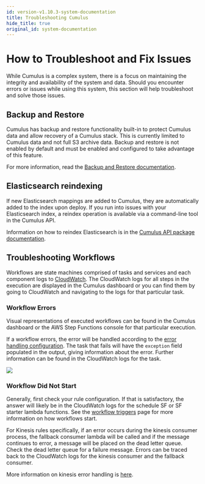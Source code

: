 ```yaml
---
id: version-v1.10.3-system-documentation
title: Troubleshooting Cumulus
hide_title: true
original_id: system-documentation
---
```


# How to Troubleshoot and Fix Issues

While Cumulus is a complex system, there is a focus on maintaining the integrity and availability of the system and data. Should you encounter errors or issues while using this system, this section will help troubleshoot and solve those issues.

## Backup and Restore

Cumulus has backup and restore functionality built-in to protect Cumulus data and allow recovery of a Cumulus stack. This is currently limited to Cumulus data and not full S3 archive data. Backup and restore is not enabled by default and must be enabled and configured to take advantage of this feature.

For more information, read the [Backup and Restore documentation](data_in_dynamodb.md#backup-and-restore-with-aws).

## Elasticsearch reindexing

If new Elasticsearch mappings are added to Cumulus, they are automatically added to the index upon deploy. If you run into issues with your Elasticsearch index, a reindex operation is available via a command-line tool in the Cumulus API.

Information on how to reindex Elasticsearch is in the [Cumulus API package documentation](https://www.npmjs.com/package/@cumulus/api#reindexing-elasticsearch-indices).

## Troubleshooting Workflows

Workflows are state machines comprised of tasks and services and each component logs to [CloudWatch](https://aws.amazon.com/cloudwatch). The CloudWatch logs for all steps in the execution are displayed in the Cumulus dashboard or you can find them by going to CloudWatch and navigating to the logs for that particular task.

### Workflow Errors

Visual representations of executed workflows can be found in the Cumulus dashboard or the AWS Step Functions console for that particular execution.

If a workflow errors, the error will be handled according to the [error handling configuration](data-cookbooks/error-handling.md). The task that fails will have the `exception` field populated in the output, giving information about the error. Further information can be found in the CloudWatch logs for the task.

![](assets/workflow-fail.png)

### Workflow Did Not Start

Generally, first check your rule configuration. If that is satisfactory, the answer will likely be in the CloudWatch logs for the schedule SF or SF starter lambda functions. See the [workflow triggers](workflows/workflow-triggers.md) page for more information on how workflows start.

For Kinesis rules specifically, if an error occurs during the kinesis consumer process, the fallback consumer lambda will be called and if the message continues to error, a message will be placed on the dead letter queue. Check the dead letter queue for a failure message. Errors can be traced back to the CloudWatch logs for the kinesis consumer and the fallback consumer.

More information on kinesis error handling is [here](data-cookbooks/cnm-workflow.md#kinesis-record-error-handling).
